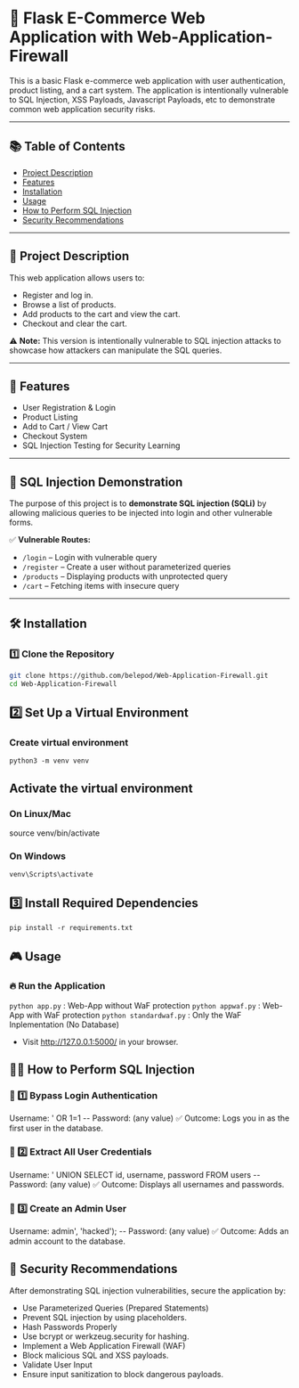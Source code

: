 # 🛒 Flask E-Commerce Web Application with Web-Application-Firewall 

This is a basic Flask e-commerce web application with user authentication, product listing, and a cart system. The application is intentionally vulnerable to SQL Injection, XSS Payloads, Javascript Payloads, etc to demonstrate common web application security risks.

---

## 📚 Table of Contents
- [Project Description](#-project-description)
- [Features](#-features)
- [Installation](#-installation)
- [Usage](#-usage)
- [How to Perform SQL Injection](#-how-to-perform-sql-injection)
- [Security Recommendations](#-security-recommendations)

---

## 📄 Project Description
This web application allows users to:
- Register and log in.
- Browse a list of products.
- Add products to the cart and view the cart.
- Checkout and clear the cart.

⚠️ **Note:** This version is intentionally vulnerable to SQL injection attacks to showcase how attackers can manipulate the SQL queries.

---

## 🚀 Features
- User Registration & Login
- Product Listing
- Add to Cart / View Cart
- Checkout System
- SQL Injection Testing for Security Learning

---

## 🎯 SQL Injection Demonstration
The purpose of this project is to **demonstrate SQL injection (SQLi)** by allowing malicious queries to be injected into login and other vulnerable forms.

✅ **Vulnerable Routes:**
- `/login` – Login with vulnerable query
- `/register` – Create a user without parameterized queries
- `/products` – Displaying products with unprotected query
- `/cart` – Fetching items with insecure query

---

## 🛠️ Installation
### 1️⃣ Clone the Repository
```bash
git clone https://github.com/belepod/Web-Application-Firewall.git
cd Web-Application-Firewall
```

## 2️⃣ Set Up a Virtual Environment
### Create virtual environment
`python3 -m venv venv`

## Activate the virtual environment
### On Linux/Mac
source venv/bin/activate
### On Windows
`venv\Scripts\activate`
## 3️⃣ Install Required Dependencies
`pip install -r requirements.txt`
## 🎮 Usage
### 🔥 Run the Application
`python app.py` : Web-App without WaF protection
`python appwaf.py`  : Web-App with WaF protection
`python standardwaf.py` : Only the WaF Inplementation (No Database)
- Visit http://127.0.0.1:5000/ in your browser.
## 🧑‍💻 How to Perform SQL Injection
### 🛑 1️⃣ Bypass Login Authentication
Username: ' OR 1=1 --
Password: (any value)
✅ Outcome: Logs you in as the first user in the database.

### 🛑 2️⃣ Extract All User Credentials
Username: ' UNION SELECT id, username, password FROM users --
Password: (any value)
✅ Outcome: Displays all usernames and passwords.

### 🛑 3️⃣ Create an Admin User
Username: admin', 'hacked'); --
Password: (any value)
✅ Outcome: Adds an admin account to the database.

## 🔐 Security Recommendations
After demonstrating SQL injection vulnerabilities, secure the application by:

- Use Parameterized Queries (Prepared Statements)
- Prevent SQL injection by using placeholders.
- Hash Passwords Properly
- Use bcrypt or werkzeug.security for hashing.
- Implement a Web Application Firewall (WAF)
- Block malicious SQL and XSS payloads.
- Validate User Input
- Ensure input sanitization to block dangerous payloads.
